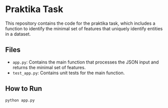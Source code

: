 # Praktika Task

This repository contains the code for the praktika task, which includes a function to identify the minimal set of features that uniquely identify entities in a dataset.

## Files

- `app.py`: Contains the main function that processes the JSON input and returns the minimal set of features.
- `test_app.py`: Contains unit tests for the main function.

## How to Run

```bash
python app.py
